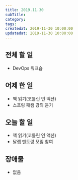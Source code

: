```yaml
---
title: 2019.11.30
subTitle: 
category: 
tags: 
createdat: 2019-11-30 10:00:00
updatedat: 2019-11-30 10:00:00
---
```


## 전체 할 일

* DevOps 워크숍

## 어제 한 일

* 책 읽기(코틀린 인 액션)
* 스프링 패캠 강의 듣기

## 오늘 할 일

* 책 읽기(코틀린 인 액션)
* 달랩 멘토링 모임 참여

## 장애물

* 없음